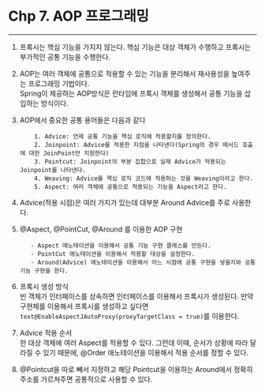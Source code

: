 # Chp 7. AOP 프로그래밍

---

1. 프록시는 핵심 기능을 가지지 않는다. 핵심 기능은 대상 객체가 수행하고 프록시는 부가적인 공통 기능을 수행한다.<br>


2. AOP는 여러 객체에 공통으로 적용할 수 있는 기능을 분리해서 재사용성을 높여주는 프로그래밍 기법이다.
   <br>Spring이 제공하는 AOP방식은 런타임에 프록시 객체를 생성해서 공통 기능을 삽입하는 방식이다.


3. AOP에서 중요한 공통 용어들은 다음과 같다<br>

   ```text
       1. Advice: 언제 공통 기능을 핵심 로직에 적용할지를 정의한다.
       2. Joinpoint: Advice를 적용한 지점을 나타낸다(Spring의 경우 메서드 호출에 대한 JoinPoint만 지원한다)
       3. Pointcut: Joinpoint의 부분 집합으로 실제 Advice가 적용되는 Joinpoint를 나타낸다.
       4. Weaving: Advice를 핵심 로직 코드에 적용하는 것을 Weaving이라고 한다.
       5. Aspect: 여러 객체에 공통으로 적용되는 기능을 Aspect라고 한다.  
   ```

4. Advice(적용 시점)은 여러 가지가 있는데 대부분 Around Advice를 주로 사용한다.


5. @Aspect, @PointCut, @Around 를 이용한 AOP 구현<br>
   ```text
      - Aspect 애노테이션을 이용해서 공통 기능 구현 클래스를 만든다.
      - PointCut 애노테이션을 이용해서 적용할 대상을 설정한다.
      - Around(Advice) 애노테이션을 이용해서 어느 시점에 공통 구현을 넣을지와 공통 기능 구현을 한다.
   ```


6. 프록시 생성 방식<br>
   빈 객체가 인터페이스를 상속하면 인터페이스를 이용해서 프록시가 생성된다. 만약 구현체를 이용해서 프록시를 생성하고 싶다면
   ```text@EnableAspectJAutoProxy(proxyTargetClass = true)```를 이용한다.


7. Advice 적용 순서<br>
   한 대상 객체에 여러 Aspect를 적용할 수 있다. 그런데 이때, 순서가 상황에 따라 달라질 수 있기 때문에, @Order 애노테이션을 이용해서 적용 순서를 정할 수 있다.


8. @Pointcut을 따로 빼서 지정하고 해당 Pointcut을 이용하는 Around에서 정확히 주소를 가르쳐주면 공통적으로 사용할 수 있다.
